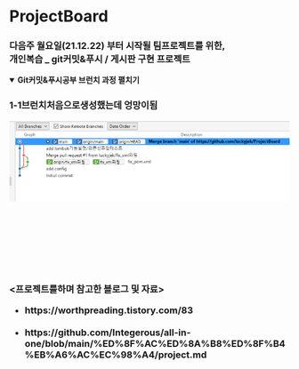 # ProjectBoard

<h3>다음주 월요일(21.12.22) 부터 시작될 팀프로젝트를 위한, <br>
개인복습 _ git커밋&푸시 / 게시판 구현 프로젝트</h3>

<details open>
  
  <summary> 
    <b>Git커밋&푸시공부 브런치 과정 펼치기</b>
  </summary>
  <div>
   <h3>1-1브런치처음으로생성했는데 엉망이됨</h3>
   <img src=/image/add_gitimage.jpg>
  </div>
</details>

<br>
<br>
<br>
<br>
<br>
<br>
<br>



















 <h3><프로젝트를하며 참고한 블로그 및 자료><br>
 <div>
     <ul>
         <li>https://worthpreading.tistory.com/83</li><br>  
         <li>https://github.com/Integerous/all-in-one/blob/main/%ED%8F%AC%ED%8A%B8%ED%8F%B4%EB%A6%AC%EC%98%A4/project.md</li>
    </ul>
  </h4>
</div>

